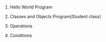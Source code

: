 1) Hello World Program

2) Classes and Objects Program(Student class)

3) Operations

4) Conditions
